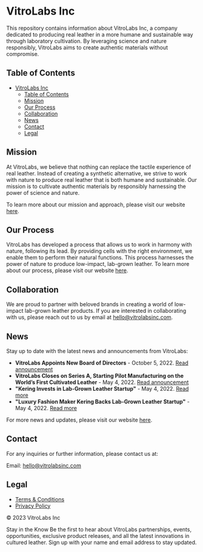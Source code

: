 # VitroLabs Inc

This repository contains information about VitroLabs Inc, a company dedicated to producing real leather in a more humane and sustainable way through laboratory cultivation. By leveraging science and nature responsibly, VitroLabs aims to create authentic materials without compromise.


## Table of Contents
- [VitroLabs Inc](#vitrolabs-inc)
  - [Table of Contents](#table-of-contents)
  - [Mission](#mission)
  - [Our Process](#our-process)
  - [Collaboration](#collaboration)
  - [News](#news)
  - [Contact](#contact)
  - [Legal](#legal)

## Mission

At VitroLabs, we believe that nothing can replace the tactile experience of real leather. Instead of creating a synthetic alternative, we strive to work with nature to produce real leather that is both humane and sustainable. Our mission is to cultivate authentic materials by responsibly harnessing the power of science and nature.

To learn more about our mission and approach, please visit our website [here](https://www.vitrolabsinc.com/).

## Our Process

VitroLabs has developed a process that allows us to work in harmony with nature, following its lead. By providing cells with the right environment, we enable them to perform their natural functions. This process harnesses the power of nature to produce low-impact, lab-grown leather. To learn more about our process, please visit our website [here](https://www.vitrolabsinc.com/process).

## Collaboration

We are proud to partner with beloved brands in creating a world of low-impact lab-grown leather products. If you are interested in collaborating with us, please reach out to us by email at hello@vitrolabsinc.com.

## News

Stay up to date with the latest news and announcements from VitroLabs:

- **VitroLabs Appoints New Board of Directors** - October 5, 2022. [Read announcement](https://www.vitrolabsinc.com/news/appointment-new-board-of-directors)
- **VitroLabs Closes on Series A, Starting Pilot Manufacturing on the World’s First Cultivated Leather** - May 4, 2022. [Read announcement](https://www.vitrolabsinc.com/news/series-a-pilot-manufacturing)
- **"Kering Invests in Lab-Grown Leather Startup"** - May 4, 2022. [Read more](https://www.vitrolabsinc.com/news/kering-investment)
- **"Luxury Fashion Maker Kering Backs Lab-Grown Leather Startup"** - May 4, 2022. [Read more](https://www.vitrolabsinc.com/news/kering-backs-startup)

For more news and updates, please visit our website [here](https://www.vitrolabsinc.com/news).

## Contact

For any inquiries or further information, please contact us at:

Email: hello@vitrolabsinc.com

## Legal

- [Terms & Conditions](https://www.vitrolabsinc.com/terms-conditions)
- [Privacy Policy](https://www.vitrolabsinc.com/privacy-policy)

&copy; 2023 VitroLabs Inc

Stay in the Know
Be the first to hear about VitroLabs partnerships, events, opportunities, exclusive product releases, and all the latest innovations in cultured leather. Sign up with your name and email address to stay updated.

